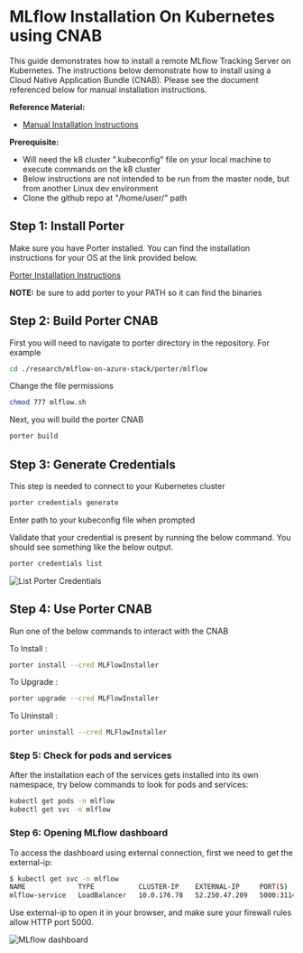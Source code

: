 # MLflow Installation On Kubernetes using CNAB

This guide demonstrates how to install a remote MLflow Tracking Server on Kubernetes. The instructions below demonstrate how to install using a Cloud Native Application Bundle (CNAB). Please see the document referenced below for manual installation instructions.

**Reference Material:**
- [Manual Installation Instructions](/Research/mlflow-on-azure-stack/docs/manual_installation.md)

**Prerequisite:**
- Will need the k8 cluster ".kubeconfig" file on your local machine to execute commands on the k8 cluster 
- Below instructions are not intended to be run from the master node, but from another Linux dev environment
- Clone the github repo at "/home/user/" path

## Step 1: Install Porter
Make sure you have Porter installed. You can find the installation instructions for your OS at the link provided below.

[Porter Installation Instructions](https://porter.sh/install/)

**NOTE:** be sure to add porter to your PATH so it can find the binaries


## Step 2: Build Porter CNAB
First you will need to navigate to porter directory in the repository. For example 

```sh
cd ./research/mlflow-on-azure-stack/porter/mlflow
```
Change the file permissions

```sh
chmod 777 mlflow.sh
```
Next, you will build the porter CNAB

```sh
porter build
```

## Step 3: Generate Credentials 
This step is needed to connect to your Kubernetes cluster

```sh
porter credentials generate 
```
Enter path to your kubeconfig file when prompted

Validate that your credential is present by running the below command. You should see something like the below output.
```sh
porter credentials list
```

![List Porter Credentials](/Research/mlflow-on-azure-stack/docs/img/porter-credentials-validate.png)


## Step 4: Use Porter CNAB
Run one of the below commands to interact with the CNAB


To Install :
```sh
porter install --cred MLFlowInstaller
```
To Upgrade :
```sh
porter upgrade --cred MLFlowInstaller
```
To Uninstall :
```sh
porter uninstall --cred MLFlowInstaller
```
### Step 5: Check for pods and services
After the installation each of the services gets installed into its own namespace, try below commands to look for pods and services:

```sh
kubectl get pods -n mlflow
kubectl get svc -n mlflow
``` 

### Step 6: Opening MLflow dashboard
To access the dashboard using external connection, first we need to get the external-ip:

```sh
$ kubectl get svc -n mlflow
NAME             TYPE           CLUSTER-IP    EXTERNAL-IP     PORT(S)          AGE
mlflow-service   LoadBalancer   10.0.176.78   52.250.47.209   5000:31148/TCP   19m
```
Use external-ip to open it in your browser, and make sure your firewall rules allow HTTP port 5000.

![MLflow dashboard](/Research/mlflow-on-azure-stack/docs/img/mlflow_dashboard.png)

